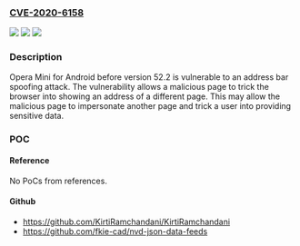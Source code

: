 ### [CVE-2020-6158](https://cve.mitre.org/cgi-bin/cvename.cgi?name=CVE-2020-6158)
![](https://img.shields.io/static/v1?label=Product&message=Opera%20Mini%20for%20Android&color=blue)
![](https://img.shields.io/static/v1?label=Version&message=Below%2052.2%20&color=brightgreen)
![](https://img.shields.io/static/v1?label=Vulnerability&message=Address%20bar%20spoofing%20(CWE-451)&color=brightgreen)

### Description

Opera Mini for Android before version 52.2 is vulnerable to an address bar spoofing attack. The vulnerability allows a malicious page to trick the browser into showing an address of a different page. This may allow the malicious page to impersonate another page and trick a user into providing sensitive data.

### POC

#### Reference
No PoCs from references.

#### Github
- https://github.com/KirtiRamchandani/KirtiRamchandani
- https://github.com/fkie-cad/nvd-json-data-feeds

